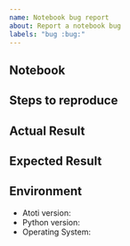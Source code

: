 ```yaml
---
name: Notebook bug report
about: Report a notebook bug
labels: "bug :bug:"
---
```


<!--
Thank you for reporting a bug! Please make sure you have searched for similar issues.

By opening an issue, you agree with Atoti's terms of use and privacy policy available at https://www.atoti.io/terms and https://www.atoti.io/privacy-policy
-->

## Notebook

<!--
Provide a reference/link to the relevant notebook(s).
-->

## Steps to reproduce

## Actual Result

## Expected Result

## Environment

<!--
Add any other versions relevant to your issue.

You may run the following python code:

    import sys
    import platform
    import atoti as tt
    print('- Atoti: '+tt.__version__)
    print('- Python: '+platform.python_version())
    print('- Operating System: '+sys.platform)

-->

- Atoti version:
- Python version:
- Operating System:
